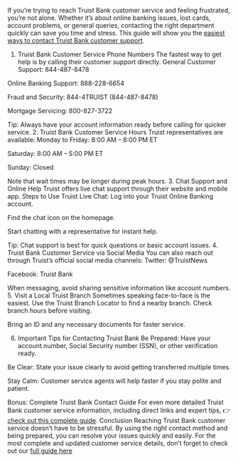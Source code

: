 If you’re trying to reach Truist Bank customer service and feeling frustrated, you’re not alone. Whether it’s about online banking issues, lost cards, account problems, or general queries, contacting the right department quickly can save you time and stress.
 This guide will show you the <a href="https://getmehuman.com/truist-bank-customer-service/">easiest ways to contact Truist Bank customer support</a>.

 
1. Truist Bank Customer Service Phone Numbers
The fastest way to get help is by calling their customer support directly.
General Customer Support: 844-487-8478


Online Banking Support: 888-228-6654


Fraud and Security: 844-4TRUIST (844-487-8478)


Mortgage Servicing: 800-827-3722


Tip: Always have your account information ready before calling for quicker service.
2. Truist Bank Customer Service Hours
Truist representatives are available:
Monday to Friday: 8:00 AM – 8:00 PM ET


Saturday: 8:00 AM – 5:00 PM ET


Sunday: Closed


Note that wait times may be longer during peak hours.
3. Chat Support and Online Help
Truist offers live chat support through their website and mobile app.
Steps to Use Truist Live Chat:
Log into your Truist Online Banking account.


Find the chat icon on the homepage.


Start chatting with a representative for instant help.


Tip: Chat support is best for quick questions or basic account issues.
4. Truist Bank Customer Service via Social Media
You can also reach out through Truist’s official social media channels:
Twitter: @TruistNews


Facebook: Truist Bank


When messaging, avoid sharing sensitive information like account numbers.
5. Visit a Local Truist Branch
Sometimes speaking face-to-face is the easiest. Use the Truist Branch Locator to find a nearby branch.
Check branch hours before visiting.


Bring an ID and any necessary documents for faster service.


6. Important Tips for Contacting Truist Bank
Be Prepared: Have your account number, Social Security number (SSN), or other verification ready.


Be Clear: State your issue clearly to avoid getting transferred multiple times.


Stay Calm: Customer service agents will help faster if you stay polite and patient.


Bonus: Complete Truist Bank Contact Guide
For even more detailed Truist Bank customer service information, including direct links and expert tips,
 👉 <a href="https://getmehuman.com/truist-bank-customer-service/">check out this complete guide</a>.
Conclusion
Reaching Truist Bank customer service doesn’t have to be stressful.
 By using the right contact method and being prepared, you can resolve your issues quickly and easily.
 For the most complete and updated customer service details, don’t forget to check out our <a href="https://getmehuman.com/truist-bank-customer-service/">full guide here</a>


